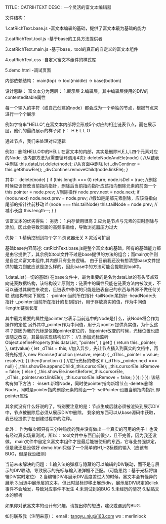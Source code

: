 TITLE :  CATRIHTEXT
DESC  :  一个灵活的富文本编辑器

文件结构：

1.catRichText.base.js 
-富文本编辑的基础，提供了富文本最为基础的能力

2.catRichText.tool.js
-基于base的工具方法提供者

3.catRichText.main.js
-基于base，tool的真正的自定义的富文本组件

4.catRichText.css
-自定义富文本组件的样式库

5.demo.html
-调试页面


内部依赖结构：
main(top) -> tool(middle) -> base(bottom)

设计思路：
富文本分为两层：
1.展示层 
2.编辑层，其中编辑层使用的DIV的contenteditable属性

每一个输入的字符（或自己创建的node）都会成为一个单独的节点，根据节点来进行一个个展示

例如字符串"HELLO",在富文本内部将会形成5个对应的相连链表节点，而在展示层，他们的最终展示的样子如下：
<span>H</span>
<span>E</span>
<span>L</span>
<span>L</span>
<span>O</span>

通过节点，我们来处理对应逻辑

例如：删除HELLO中的HELL
在富文本的内部，其实是删除H,E,L,L四个元素对应的Node.
该内部方法为(需要循环调用4次):
    deleteNodeAndEle(node) {
        //从链表中删除
        this.dataList.delete(node);
        //从页面中删除
        let _divContiner = this.getShowEle();
        _divContiner.removeChild(node.linkEle);
    }

其中：
    delete(node) {
        if (this.length === 0) return;
            node.isDel = true;
            //删除时候应该修改当前指向指针，删除后当前指向指针应该指向删除元素的前面一个
            this.pointer = node.prev;
            //删除操作
            node.prev.next = node.next;
            if (node.next) node.next.prev = node.prev;
            //假如是尾部元素删除，应该将指向尾部的指针往前移动
            if (node === this.tailNode) this.tailNode = node.prev;
            //减小长度
            this.length--;
        }
    }

该富文本的优劣得失：
劣势：
1.内存使用很高
2.应为是节点与元素的实时删除与添加，因此会导致页面的高频率重绘，导致浏览器压力过大

优势：
1.精确控制到每个字
2.浏览器无关
3.灵活可扩展



基础base内容简述:
catRichText.base.js是整个富文本的基础，所有的基础能力都是由它提供了，其余例如tool文件不过是base提供的方法的组合；而main文件则是自定义富文本组件,其内部只有业务逻辑。
由于目前我还没有想清楚base文件提供的能力到底应该是怎么样的，因此base中的方法可能会提取到tool中。

1.dataList(一切的基础)
在base文件中，最为重要的是名为dataList的有头节点双向链表数据结构，该结构设计原则为：链表中的属性只能在链表方法内被改变，不可以通过其属性来改变，且链表中修改的只能是链表自己的东西与外界不做任何关联
该结构有如下属性：
·pointer:当前所在指针
·tailNode:尾指针
·headNode:头指针
·_pointer:当前所在指针的复刻指针，用于存放真实的值，作为中间值
·length:链表长度

其中最为重要的属性是pointer,它表示当前选中的Node是什么，该Node将会作为操作的定位
另外其中_pointer作为中间值，用于为poniter提供真实值，为什么这样？是因为我的光标是依据pointer定位的，当pointer改变的时候，光标位置也应该随之改变，其最后实现结构如下：
//3.添加光标监听
Object.defineProperty(this.dataList, "pointer", {
    get() {
        return this._pointer;
    },
    set(value) {
        let _dThis = this;
        //加入异步，先让节点插入到真实的文档中，再将光标插入
        new Promise(function (resolve, reject) {
            _dThis._pointer = value;
            resolve();
        }).then(function () {
            //进行光标的修改
            if (_dThis._pointer.next === null) {
                _this.showEle.appendChild(_this.cursorEle);
                _this.cursorEle.isRemove = false;
            } else {
                _this.showEle.insertBefore(_this.cursorEle, _dThis._pointer.next.linkEle);
                _this.cursorEle.isRemove = false;
            }
        });
    }
});
该结构有如下方法：
·insert:新增Node，同时使pointer指向新增节点
·delete:删除Node，同时是pointer指向删除元素的前面一个
·setPointer:设置当前指向指针,即pointer属性

其余就没有什么好说的了，特别要注意的是：节点生成后就必须被渲染到展示DIV中，节点被删除后必须从展示DIV中删除。
剩余的东西可以从base源码中获取，我已经提供了在创建过程中的注释。



此外：
作为每次都只有三分钟热度的我并没有做出一个真实的可用的例子！也没有经过真实场景测试，所以：
tool文件中东西目前很少，且不完善，因为我还没做。
main文件中自定义富文本组件才是最后能被使用的东西，它与业务强绑定，但是我还是没做好
demo.html只做了一个简单的H1,H2标题的输入（应该有BUG，但是我没细测）


当前未未解决的问题：
1.输入法的弹框与隐藏的可以编辑的DIV联动，而不是与展示的DIV联动，导致展示的光标与输入法弹框不匹配。（可能思路：基于光标将编辑DIV实时定位）
2.当编辑DIV与展示DIV高度差过大的时候，富文本会有怪异的展示
3.当选中展示层的文本，但此时鼠标却移出展示div，展示层DIV绑定的click事件不会触发，导致对应事件不发生
4.未测试到的BUG
5.未经历的情况
6.粘贴文本的解析

如果你对该富文本的设计有兴趣，请提出你的想法，建议或遇到的BUG.

如何联系我（注明来意）：
email : tangyu_nju@163.com
wx : merlinlock
